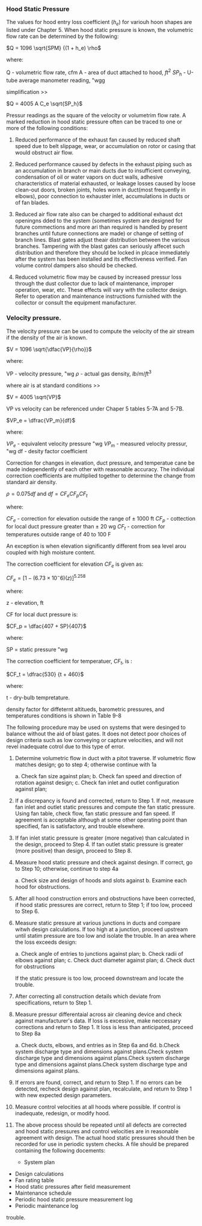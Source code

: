 
### Hood Static Pressure

The values for hood entry loss coefficient ($h_e$) for variouh hoon
shapes are listed under Chapter 5. When hood static pressure is known,
the volumetric flow rate can be determined by the following:

$Q = 1096 \sqrt{SPM} {(1 + h_e) \rho$


where:

Q - volumetric flow rate, cfm
A - area of duct attached to hood, $ft^2$
$SP_h$ - U-tube average manometer reading, "wgg

simplification >>

$Q = 4005 A C_e \sqrt{SP_h}$


Pressur readings as the square of the velocity or volumetrim flow rate.
A marked reduction in hood static pressure often can be traced to one or
more of the following conditions:

1. Reduced performance of the exhaust fan caused by reduced shaft speed
   due to belt slippage, wear, or accumulation on rotor or casing that
   would obstruct air flow.
   
2. Reduced performance caused by defects in the exhaust piping such as
   an accumulation in branch or main ducts due to insufficient
   conveying, condensation of oil or water vapors on  duct walls,
   adhesive characteristics of material exhausted, or leakage losses
   caused by loose clean-out doors, broken joints, holes worn in
   duct(most frequently in elbows), poor connection to exhauster inlet,
   accumulations in ducts or of fan blades.
   
   
3. Reduced air flow rate also can be charged to additional exhaust dct
   openingns dded to the system (sometimes system are designed for
   future commections and more ari than required is handled by present
   branches until future connections are made) or change of setting of
   branch lines. Blast gates adjust theair distribution between the
   various branches. Tampering with the blast gates can seriously
   affecet such distribution and therefore they should be locked in
   plcace immediately after the system has been installed and its
   effectiveness verified. Fan volume control dampers also should be
   checked.
   
4. Reduced volumetric flow may be caused by increased pressur loss
   through the dust collector due to lack of maintenance, improper
   operation, wear, etc. These effects will vary with the collector
   design. Refer to operation and maintenance instructions furnished
   with the collector or consult the equipment manufacturer.
   
### Velocity pressure.


The velocity pressure can be used to compute the velocity of the air
stream if the density of the air is known.

$V = 1096 \sqrt{\dfac{VP}{\rho}}$

where: 

VP - velocity pressure, "wg
$\rho$ - actual gas density, $lb/m/ft^3$

where air is at standard conditions >>

$V = 4005 \sqrt{VP}$

VP vs velocity can be referenced under Chaper 5 tables 5-7A and 5-7B.

$VP_e = \dfrac{VP_m}{df}$

where: 

$VP_e$ - equivalent velocity pressure "wg
$VP_m$ - measured velocity pressur, "wg
df - desity factor coefficient


Correction for changes in elevation, duct pressure, and temperatue cane
be made independently of each other with reasonable accuracy. The
individual correction coefficients are multiplied together to determine
the change from standard air density.

$\rho = 0.075 df$ and
$df = CF_e CF_p CF_t$

where:

$CF_e$ - correction for elevation outside the range of $\pm$ 1000 ft
$CF_p$ - cottection for local duct pressure greater than $\pm$ 20 wg
$CF_t$ - correction for temperatures outside range of 40 to 100 F

An exception is when elevation significantly different from sea level
arou coupled with high moisture content.

The correction coefficient for elevation $CF_e$ is given as:

$CF_e =[1 - (6.73 \times 10^-6)(z)]^5.258$

where:

z - elevation, ft

CF for local duct pressure is:

$CF_p = \dfac{407 + SP}{407}$

where:

SP = static pressure "wg

The correction coefficient for temperatuer, $CF_t$, is :

$CF_t = \dfrac{530} {t + 460}$

where:

t - dry-bulb tempretature.


density factor for diffeternt altitueds, barometric pressures, and
temperatures conditions is shown in Table 9-8


The following procedure may be used on systems that were desinged to
balance without the aid of blast gates. It does not detect poor choices
of design criteria such as low conveying or capture velocities, and will
not revel inadequate cotrol due to this type of error.

1. Determine volumetric flow in duct with a pitot traverse. If
   volumetric flow matches design; go to step 4; otherwise continue with
   1a
	
	a. Check fan size against plan;
	b. Check fan speed and direction of rotation against design;
	c. Check fan inlet and outlet configuration against plan;
	
	
2. If a discrepancy is found and corrected, return to Step 1. If not,
   measure fan inlet and outlet static pressures and compute the fan
   static pressure. Using fan table, check flow, fan static pressure and
   fan speed. If agreement is acceptable although at some other
   operating point than specified, fan is satisfactory, and trouble
   elsewhere.
   
3. If fan inlet static pressure is greater (more negative) than
   calculated in the design, proceed to Step 4. If tan outlet static
   pressure is greater (more positive) than design, proceed to Step 8.
   
4. Measure hood static pressure and check against desingn. If correct,
   go to Step 10; otherwise, continue to step 4a
   
   a. Check size and design of hoods and slots against
	b. Examine each hood for obstructions.
	
5. After all hood construction errors and obstructions have been
   corrected, if hood static pressures are correct, return to Step 1; if
   too low, proceed to Step 6.
   
6. Measure static pressure at various junctions in ducts and compare
   witwh design calculations. If too high at a junction, proceed
   upstream until statim pressure are too low and isolate the trouble.
   In an area where the loss exceeds design:
   
   a. Check angle of entries to junctions against plan;
   b. Check radii of elbows against plan;
   c. Check duct diameter against plan;
   d. Check duct for obstructions
   
   If the static pressure is too low, proceed downstream and locate the
   trouble.
   
7. After correcting all construction details which deviate from
   specifications, return to Step 1.
   
8. Measure pressur differentaial across air cleaning device and check
   against manufacturer's data. If loss is excessive, make neccessary
   corrections and return to Step 1. It loss is less than anticipated,
   proceed to Step 8a
   
   a. Check ducts, elbows, and entries as in Step 6a and 6d.
   b.Check system discharge type and dimensions against plans.Check
   system discharge type and dimensions against plans.Check system
   discharge type and dimensions against plans.Check system discharge
   type and dimensions against plans.
   
9. If errors are found, correct, and return to Step 1. If no errors can
   be detected, recheck design against plan, recalculate, and return to
   Step 1 with new expected design parameters.
   
10. Measure control velocities at all hoods where possible. If control
	is inadequate, redesign, or modify hood.
	
11. The above process should be repeated until all defects are corrected
	and hood static pressures and control velocities are in reasonable
	agreement with design. The actual hood static pressures should then
	be recorded for use in periodic system checks. A file should be
	prepared containing the following docements: 
	
	- System plan 
  
   - Design calculations
   - Fan rating table
   - Hood static pressures after field measurement
   - Maintenance schedule
   - Periodic hood static pressure measurement log
   - Periodic maintenance log

   trouble.
   
   
   


